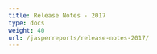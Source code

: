 ```yaml
---
title: Release Notes - 2017
type: docs
weight: 40
url: /jasperreports/release-notes-2017/
---
```



